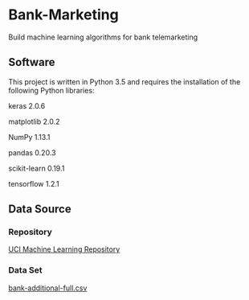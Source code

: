 # Bank-Marketing
Build machine learning algorithms for bank telemarketing

## Software
This project is written in Python 3.5 and requires the installation of the following Python libraries:

keras		2.0.6

matplotlib	2.0.2

NumPy		1.13.1

pandas		0.20.3

scikit-learn	0.19.1

tensorflow	1.2.1

## Data Source
### Repository
[UCI Machine Learning Repository](https://archive.ics.uci.edu/ml/datasets/bank+marketing)
### Data Set
[bank-additional-full.csv](https://archive.ics.uci.edu/ml/machine-learning-databases/00222/)

